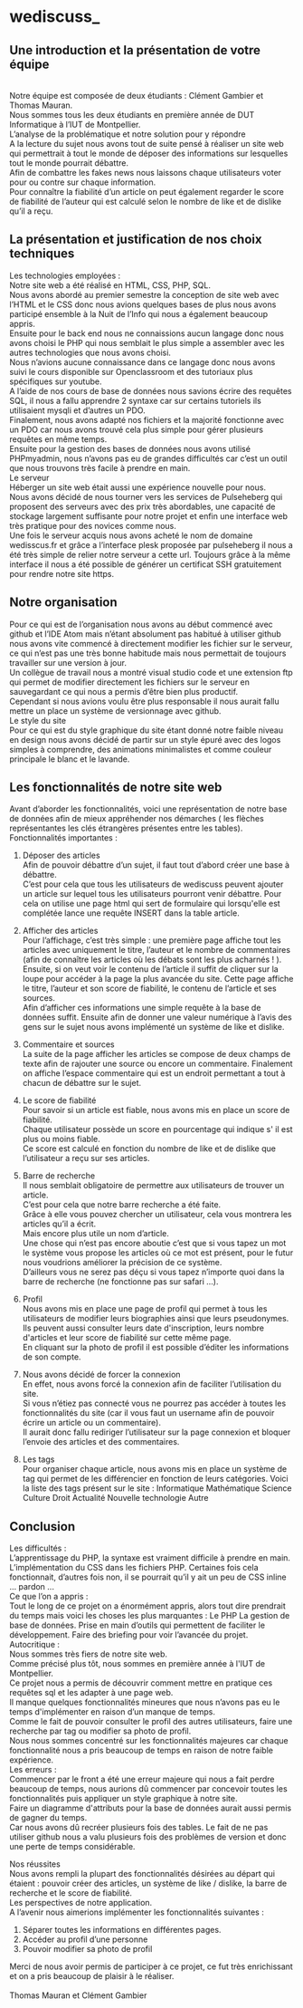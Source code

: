 
# wediscuss_

 

## Une introduction et la présentation de votre équipe

 <br>
Notre équipe est composée de deux étudiants : Clément Gambier et Thomas Mauran. <br>
Nous sommes tous les deux étudiants en première année de DUT Informatique à l’IUT de Montpellier.<br>
L’analyse de la problématique et notre solution pour y répondre <br>
A la lecture du sujet nous avons tout de suite pensé à réaliser un site web qui permettrait à tout le monde de déposer des informations sur lesquelles tout le monde pourrait débattre. <br>
Afin de combattre les fakes news nous laissons chaque utilisateurs voter pour ou contre sur chaque information. <br>
Pour connaître la fiabilité d’un article on peut également regarder le score de fiabilité de l’auteur qui est calculé selon le nombre de like et de dislike qu’il a reçu.<br>

## La présentation et justification de nos choix techniques <br>

Les technologies employées : <br>
Notre site web a été réalisé en HTML, CSS, PHP, SQL. <br>
Nous avons abordé au premier semestre la conception de site web avec l’HTML et le CSS donc nous avions quelques bases de plus nous avons participé ensemble à la Nuit de l’Info qui nous a également beaucoup appris. <br>
Ensuite pour le back end nous ne connaissions aucun langage donc nous avons choisi le PHP qui nous semblait le plus simple a assembler avec les autres technologies que nous avons choisi. <br>
Nous n’avions aucune connaissance dans ce langage donc nous avons suivi le cours disponible sur Openclassroom et des tutoriaux plus spécifiques sur youtube.<br>
A l’aide de nos cours de base de données nous savions écrire des requêtes SQL, il nous a fallu apprendre 2 syntaxe car sur certains tutoriels ils utilisaient mysqli et d’autres un PDO. <br>
Finalement, nous avons adapté nos fichiers et la majorité fonctionne avec un PDO car nous avons trouvé cela plus simple pour gérer plusieurs requêtes en même temps. <br>
Ensuite pour la gestion des bases de données nous avons utilisé PHPmyadmin, nous n’avons pas eu de grandes difficultés car c’est un outil que nous trouvons très facile à prendre en main.<br>
Le serveur<br>
Héberger un site web était aussi une expérience nouvelle pour nous. <br>
Nous avons décidé de nous tourner vers les services de Pulseheberg qui proposent des serveurs avec des prix très abordables, une capacité de stockage largement suffisante pour notre projet et enfin une interface web très pratique pour des novices comme nous. <br>
Une fois le serveur acquis nous avons acheté le nom de domaine wedisscus.fr et grâce a l’interface plesk proposée par pulseheberg il nous a été très simple de relier notre serveur a cette url. Toujours grâce à la même interface il nous a été possible de générer un certificat SSH gratuitement pour rendre notre site https.<br>

## Notre organisation<br>

Pour ce qui est de l’organisation nous avons au début commencé avec github et l’IDE Atom mais n’étant absolument pas habitué à utiliser github nous avons vite commencé à directement modifier les fichier sur le serveur, ce qui n’est pas une très bonne habitude mais nous permettait de toujours travailler sur une version à jour. <br>
Un collègue de travail nous a montré visual studio code et une extension ftp qui permet de modifier directement les fichiers sur le serveur en sauvegardant ce qui nous a permis d’être bien plus productif.<br>
Cependant si nous avions voulu être plus responsable il nous aurait fallu mettre un place un système de versionnage avec github.<br>
Le style du site<br>
Pour ce qui est du style graphique du site étant donné notre faible niveau en design nous avons décidé de partir sur un style épuré avec des logos simples à comprendre, des animations minimalistes et comme couleur principale le blanc et le lavande. <br>

## Les fonctionnalités de notre site web<br>

Avant d’aborder les fonctionnalités, voici une représentation de notre base de données afin de mieux appréhender nos démarches ( les flèches représentantes les clés étrangères présentes entre les tables).<br>
Fonctionnalités importantes : <br>


1) Déposer des articles<br>
Afin de pouvoir débattre d’un sujet, il faut tout d’abord créer une base à débattre. <br>C’est pour cela que tous les utilisateurs de wediscuss peuvent ajouter un article sur lequel tous les utilisateurs pourront venir débattre. Pour cela on utilise une page html qui sert de formulaire qui lorsqu'elle est complétée lance une requête INSERT dans la table article.<br>


2) Afficher des articles <br>
Pour l’affichage, c’est très simple : une première page affiche tout les articles avec uniquement le titre, l’auteur et le nombre de commentaires (afin de connaître les articles où les débats sont les plus acharnés ! ). Ensuite, si on veut voir le contenu de l’article il suffit de cliquer sur la loupe pour accéder à la page la plus avancée du site.  Cette page affiche le titre, l’auteur et son score de fiabilité, le contenu de l’article et ses sources.<br>
Afin d’afficher ces informations une simple requête à la base de données suffit.
Ensuite afin de donner une valeur numérique à l’avis des gens sur le sujet nous avons implémenté un système de like et dislike. <br>

3) Commentaire et sources <br>
La suite de la page afficher les articles se compose de deux champs de texte afin de rajouter une source ou encore un commentaire. Finalement on affiche l’espace commentaire qui est un endroit permettant a tout à chacun de débattre sur le sujet. 

4) Le score de fiabilité<br>
Pour savoir si un article est fiable, nous avons mis en place un score de fiabilité. <br>Chaque utilisateur possède un score en pourcentage qui indique s' il est plus ou moins fiable. <br>Ce score est calculé en fonction du nombre de like et de dislike que l’utilisateur a reçu sur ses articles.<br>
	

5) Barre de recherche <br>
Il nous semblait obligatoire de permettre aux utilisateurs de trouver un article. <br>C’est pour cela que notre barre recherche a été faite.<br> Grâce à elle vous pouvez chercher un utilisateur, cela vous montrera les articles qu’il a écrit.<br> Mais encore plus utile un nom d’article.<br> Une chose qui n’est pas encore aboutie c’est que si vous tapez un mot le système vous propose les articles où ce mot est présent, pour le futur nous voudrions améliorer la précision de ce système. <br>
D’ailleurs vous ne serez pas déçu si vous tapez n’importe quoi dans la barre de recherche (ne fonctionne pas sur safari …).<br>

6) Profil <br>
Nous avons mis en place une page de profil qui permet à tous les utilisateurs de modifier leurs biographies ainsi que leurs pseudonymes.<br> Ils peuvent aussi consulter leurs date d'inscription, leurs nombre d'articles et leur score de fiabilité sur cette même page. <br>En cliquant sur la photo de profil il est possible d’éditer les informations de son compte.<br>


7) Nous avons décidé de forcer la connexion <br>
En effet, nous avons forcé la connexion afin de faciliter l’utilisation du site. <br>Si vous n’étiez pas connecté vous ne pourrez pas accéder à toutes les fonctionnalités du site (car il vous faut un username afin de pouvoir écrire un article ou un commentaire). <br>Il aurait donc fallu rediriger l’utilisateur sur la page connexion et bloquer l’envoie des articles et des commentaires.<br>

8) Les tags<br>
Pour organiser chaque article, nous avons mis en place un système de tag qui permet de les différencier en fonction de leurs catégories. Voici la liste des tags présent sur le site :
Informatique
Mathématique
Science
Culture
Droit
Actualité
Nouvelle technologie
Autre


## Conclusion<br>

Les difficultés : <br>
L’apprentissage du PHP, la syntaxe est vraiment difficile à prendre en main. <br>
L’implémentation du CSS dans les fichiers PHP. Certaines fois cela fonctionnait, d’autres fois non, il se pourrait qu’il y ait un peu de CSS inline … pardon ...<br>
Ce que l’on a appris :<br>
Tout le long de ce projet on a énormément appris, alors tout dire prendrait du temps mais voici les choses les plus marquantes : 
Le PHP
La gestion de base de données.
Prise en main d’outils qui permettent de faciliter le développement.
Faire des briefing pour voir l’avancée du projet. <br>
Autocritique :<br>
Nous sommes très fiers de notre site web.<br> Comme précisé plus tôt, nous sommes en première année à l'IUT de Montpellier.<br> Ce projet nous a permis de découvrir comment mettre en pratique ces requêtes sql et les adapter à une page web.<br> Il manque quelques fonctionnalités mineures que nous n’avons pas eu le temps d'implémenter en raison d’un manque de temps.<br> Comme le fait de pouvoir consulter le profil des autres utilisateurs, faire une recherche par tag ou modifier sa photo de profil.<br> Nous nous sommes concentré sur les fonctionnalités majeures car chaque fonctionnalité nous a pris beaucoup de temps en raison de notre faible expérience.<br>
Les erreurs : <br>
Commencer par le front a été une erreur majeure qui nous a fait perdre beaucoup de temps, nous aurions dû commencer par concevoir toutes les fonctionnalités puis appliquer un style graphique à notre site.<br>
Faire un diagramme d'attributs pour la base de données aurait aussi permis de gagner du temps. <br>Car nous avons dû recréer plusieurs fois des tables.
Le fait de ne pas utiliser github nous a valu plusieurs fois des problèmes de version et donc une perte de temps considérable.<br>

Nos réussites<br>
Nous avons rempli la plupart des fonctionnalités désirées au départ qui étaient : 
pouvoir créer des articles, un système de like / dislike, la barre de recherche et le  score de fiabilité.<br>
Les perspectives de notre application.<br>
A l’avenir nous aimerions implémenter les fonctionnalités suivantes : <br>
1) Séparer toutes les informations en différentes pages.
2) Accéder au profil d’une personne
3) Pouvoir modifier sa photo de profil<br>

Merci de nous avoir permis de participer à ce projet, ce fut très enrichissant et on a pris beaucoup de plaisir à le réaliser. <br>
<br>
Thomas Mauran et Clément Gambier
